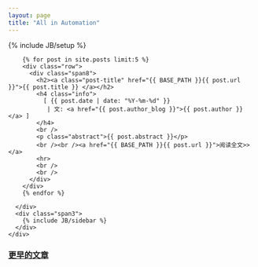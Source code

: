 ```yaml
---
layout: page
title: "All in Automation"
---
```

{% include JB/setup %}


<div class="row">
  <div class="span12">
    <div class="row">
      <div class="span9">

        {% for post in site.posts limit:5 %}
        <div class="row">
          <div class="span8">
            <h2><a class="post-title" href="{{ BASE_PATH }}{{ post.url }}">{{ post.title }} </a></h2>
            <h4 class="info">
              [ {{ post.date | date: "%Y-%m-%d" }}
               | 文: <a href="{{ post.author_blog }}">{{ post.author }}</a> ]
            </h4>
            <br />
            <p class="abstract">{{ post.abstract }}</p>
            <br /><br /><a href="{{ BASE_PATH }}{{ post.url }}">阅读全文>></a>
            <hr>
            <br />
            <br />
          </div>
        </div>
        {% endfor %}

      </div>
      <div class="span3">
        {% include JB/sidebar %}
      </div>
    </div>
  </div>
  <div class="span7">
    <h3><a href="{{ BASE_PATH }}{{ site.JB.archive_path }}">更早的文章</a></h3>
  </div>
</div>
